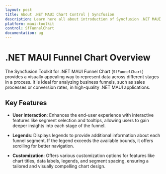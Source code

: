 ```yaml
---
layout: post
title: About .NET MAUI Chart Control | Syncfusion
description: Learn here all about introduction of Syncfusion .NET MAUI Chart(SfFunnelChart) control with key features and more
platform: maui-toolkit
control: SfFunnelChart
documentation: ug
---
```


# .NET MAUI Funnel Chart Overview

The Syncfusion Toolkit for .NET MAUI Funnel Chart (`SfFunnelChart`) provides a visually appealing way to represent data across different stages in a process. It is ideal for analyzing business funnels, such as sales processes or conversion rates, in high-quality .NET MAUI applications.

## Key Features

* **User Interaction**: Enhances the end-user experience with interactive features like segment selection and tooltips, allowing users to gain deeper insights into each stage of the funnel.

* **Legends**: Displays legends to provide additional information about each funnel segment. If the legend exceeds the available bounds, it offers scrolling for better navigation.

* **Customization**: Offers various customization options for features like chart titles, data labels, legends, and segment spacing, ensuring a tailored and visually compelling chart design.